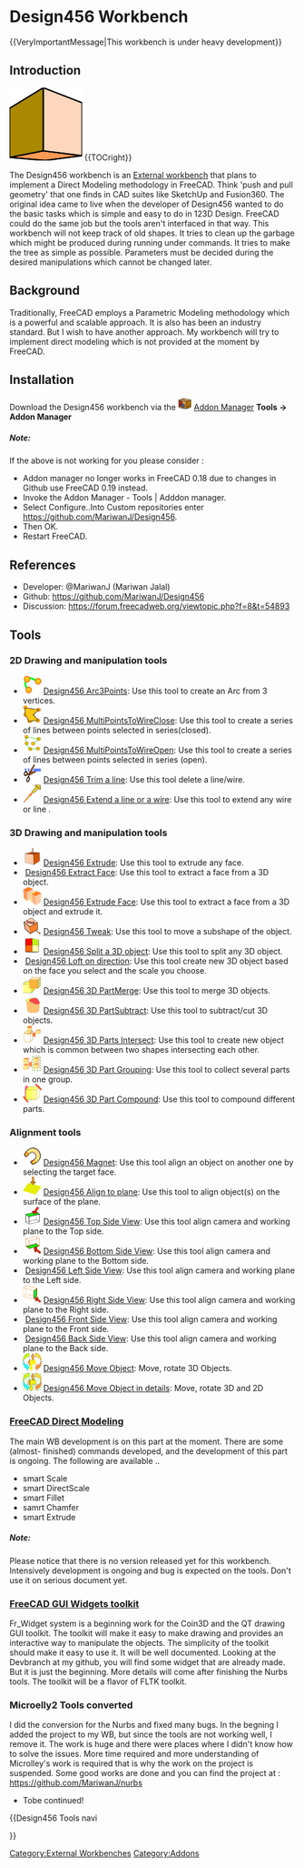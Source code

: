 # Design456 Workbench


{{VeryImportantMessage|This workbench is under heavy development}}

## Introduction

<img alt="Design456 External workbench icon" src=images/Design456_workbench_icon.svg  style="width:128px;"> {{TOCright}}

The Design456 workbench is an [External workbench](external_workbenches.md) that plans to implement a Direct Modeling methodology in FreeCAD. Think \'push and pull geometry\' that one finds in CAD suites like SketchUp and Fusion360. The original idea came to live when the developer of Design456 wanted to do the basic tasks which is simple and easy to do in 123D Design. FreeCAD could do the same job but the tools aren\'t interfaced in that way. This workbench will not keep track of old shapes. It tries to clean up the garbage which might be produced during running under commands. It tries to make the tree as simple as possible. Parameters must be decided during the desired manipulations which cannot be changed later.

## Background

Traditionally, FreeCAD employs a Parametric Modeling methodology which is a powerful and scalable approach. It is also has been an industry standard. But I wish to have another approach. My workbench will try to implement direct modeling which is not provided at the moment by FreeCAD.

## Installation

Download the Design456 workbench via the <img alt="" src=images/AddonManager.svg  style="width:24px;"> [Addon Manager](Addon_Manager.md) 
**Tools → Addon Manager**

##### Note:

If the above is not working for you please consider :

-   Addon manager no longer works in FreeCAD 0.18 due to changes in Github use FreeCAD 0.19 instead.
-   Invoke the Addon Manager - Tools \| Adddon manager.
-   Select Configure..Into Custom repositories enter <https://github.com/MariwanJ/Design456>.
-   Then OK.
-   Restart FreeCAD.

## References

-   Developer: \@MariwanJ (Mariwan Jalal)
-   Github: <https://github.com/MariwanJ/Design456>
-   Discussion: <https://forum.freecadweb.org/viewtopic.php?f=8&t=54893>

## Tools

### 2D Drawing and manipulation tools 

-   <img alt="" src=images/Design456_3Point.svg  style="width:32px;"> [Design456 Arc3Points](Design456_3Point.md): Use this tool to create an Arc from 3 vertices.
-   <img alt="" src=images/Design456_MultiPointsToWireClose.svg  style="width:32px;"> [Design456 MultiPointsToWireClose](Design456_MultiPointsToWireClose.md): Use this tool to create a series of lines between points selected in series(closed).
-   <img alt="" src=images/Design456_MultiPointsToWireOpen.svg  style="width:32px;"> [Design456 MultiPointsToWireOpen](Design456_MultiPointsToWireOpen.md): Use this tool to create a series of lines between points selected in series (open).
-   <img alt="" src=images/Design456_2DTrimLine.svg  style="width:32px;"> [Design456 Trim a line](Design456_2DTrim.md): Use this tool delete a line/wire.
-   <img alt="" src=images/2D_ExtendLine.svg  style="width:32px;"> [Design456 Extend a line or a wire](Design456_2DExtend.md): Use this tool to extend any wire or line .

### 3D Drawing and manipulation tools 

-   <img alt="" src=images/Design456_Extrude.svg  style="width:32px;"> [Design456 Extrude](Design456_Extrude.md): Use this tool to extrude any face.
-   <img alt="" src=images/Design456_Extract.svg  style="width:32px;"> [Design456 Extract Face](Design456_Extract.md): Use this tool to extract a face from a 3D object.
-   <img alt="" src=images/Design456_ExtrudeFace.svg  style="width:32px;"> [Design456 Extrude Face](Design456_ExtrudeFace.md): Use this tool to extract a face from a 3D object and extrude it.
-   <img alt="" src=images/Design456_Tweak.svg  style="width:32px;"> [Design456 Tweak](Design456_Tweak.md): Use this tool to move a subshape of the object.
-   <img alt="" src=images/Design456_SplitObject.svg  style="width:32px;"> [Design456 Split a 3D object](Design456_SplitObject.md): Use this tool to split any 3D object.
-   <img alt="" src=images/Design456_LoftOnDirection.svg  style="width:32px;"> [Design456 Loft on direction](Design456_LoftOnDirection.md): Use this tool create new 3D object based on the face you select and the scale you choose.
-   <img alt="" src=images/Design456_PartMerge.svg  style="width:32px;"> [Design456 3D PartMerge](Design456_PartMerge.md): Use this tool to merge 3D objects.
-   <img alt="" src=images/Design456_PartSubtract.svg  style="width:32px;"> [Design456 3D PartSubtract](Design456_PartSubtract.md): Use this tool to subtract/cut 3D objects.
-   <img alt="" src=images/Design456_PartIntersect.svg  style="width:32px;"> [Design456 3D Parts Intersect](Design456_PartIntersect.md): Use this tool to create new object which is common between two shapes intersecting each other.
-   <img alt="" src=images/Design456_PartGroup.svg  style="width:32px;"> [Design456 3D Part Grouping](Design456_PartGroup.md): Use this tool to collect several parts in one group.
-   <img alt="" src=images/Design456_PartCompound.svg  style="width:32px;"> [Design456 3D Part Compound](Design456_PartCompound.md): Use this tool to compound different parts.

### Alignment tools 

-   <img alt="" src=images/Design456_PartMagnet.svg  style="width:32px;"> [Design456 Magnet](Design456_PartMagnet.md): Use this tool align an object on another one by selecting the target face.
-   <img alt="" src=images/Design456_AlignToPlane.svg  style="width:32px;"> [Design456 Align to plane](Design456_AlignToPlane.md): Use this tool to align object(s) on the surface of the plane.
-   <img alt="" src=images/Design456_TopSideView.svg  style="width:32px;"> [Design456 Top Side View](Design456_TopSideView.md): Use this tool align camera and working plane to the Top side.
-   <img alt="" src=images/Design456_BottomSideView.svg  style="width:32px;"> [Design456 Bottom Side View](Design456_BottomView.md): Use this tool align camera and working plane to the Bottom side.
-   <img alt="" src=images/Design456_LeftSideView.svg  style="width:32px;"> [Design456 Left Side View](Design456_LeftSideView.md): Use this tool align camera and working plane to the Left side.
-   <img alt="" src=images/Design456_RightSideView.svg  style="width:32px;"> [Design456 Right Side View](Design456_RightSideView.md): Use this tool align camera and working plane to the Right side.
-   <img alt="" src=images/Design456_FrontSideView.svg  style="width:32px;"> [Design456 Front Side View](Design456_FrontSideView.md): Use this tool align camera and working plane to the Front side.
-   <img alt="" src=images/Design456_BackSideView.svg  style="width:32px;"> [Design456 Back Side View](Design456_BackSideView.md): Use this tool align camera and working plane to the Back side.
-   <img alt="" src=images/Design456_MoveObject.svg  style="width:32px;"> [Design456 Move Object](Design456_MoveObject.md): Move, rotate 3D Objects.
-   <img alt="" src=images/Design456_MoveObjectDetails.svg  style="width:32px;"> [Design456 Move Object in details](Design456_MoveObjectDetails.md): Move, rotate 3D and 2D Objects.

### [FreeCAD Direct Modeling](FreeCAD_Direct_Modeling.md) 

The main WB development is on this part at the moment. There are some (almost- finished) commands developed, and the development of this part is ongoing. The following are available ..

-   smart Scale
-   smart DirectScale
-   smart Fillet
-   samrt Chamfer
-   smart Extrude

##### Note: 

Please notice that there is no version released yet for this workbench. Intensively development is ongoing and bug is expected on the tools. Don\'t use it on serious document yet.

### [FreeCAD GUI Widgets toolkit](FreeCAD_GUI_Widgets_toolkit.md) 

Fr\_Widget system is a beginning work for the Coin3D and the QT drawing GUI toolkit. The toolkit will make it easy to make drawing and provides an interactive way to manipulate the objects. The simplicity of the toolkit should make it easy to use it. It will be well documented. Looking at the Devbranch at my github, you will find some widget that are already made. But it is just the beginning. More details will come after finishing the Nurbs tools. The toolkit will be a flavor of FLTK toolkit.

### Microelly2 Tools converted 

I did the conversion for the Nurbs and fixed many bugs. In the begning I added the project to my WB, but since the tools are not working well, I remove it. The work is huge and there were places where I didn\'t know how to solve the issues. More time required and more understanding of Microlley\'s work is required that is why the work on the project is suspended. Some good works are done and you can find the project at : <https://github.com/MariwanJ/nurbs>

-   Tobe continued!


{{Design456 Tools navi

}} 

[Category:External Workbenches](Category:External_Workbenches.md) [Category:Addons](Category:Addons.md)
